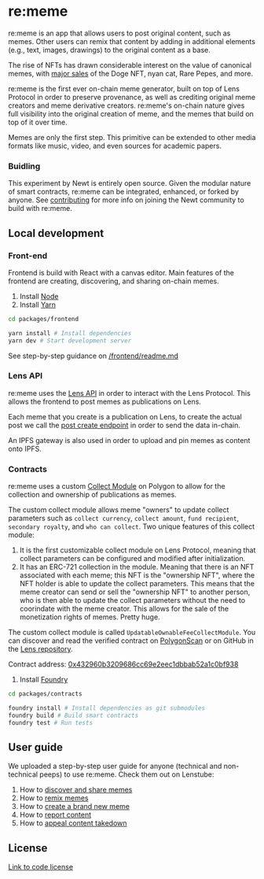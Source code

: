 # re:meme

re:meme is an app that allows users to post original content, such as memes. Other users can remix that content by adding in additional elements (e.g., text, images, drawings) to the original content as a base.

The rise of NFTs has drawn considerable interest on the value of canonical memes, with [major sales](https://mashable.com/article/classic-memes-sold-nft-prices) of the Doge NFT, nyan cat, Rare Pepes, and more.

re:meme is the first ever on-chain meme generator, built on top of Lens Protocol in order to preserve provenance, as well as crediting original meme creators and meme derivative creators. re:meme's on-chain nature gives full visibility into the original creation of meme, and the memes that build on top of it over time.

Memes are only the first step. This primitive can be extended to other media formats like music, video, and even sources for academic papers.

### Buidling

This experiment by Newt is entirely open source. Given the modular nature of smart contracts, re:meme can be integrated, enhanced, or forked by anyone. See [contributing](CONTRIBUTING.md) for more info on joining the Newt community to build with re:meme.


## Local development

### Front-end

Frontend is build with React with a canvas editor. Main features of the frontend are creating, discovering, and sharing on-chain memes.

1. Install [Node](https://nodejs.org/en/download/)
1. Install [Yarn](https://classic.yarnpkg.com/lang/en/docs/install/)

```bash
cd packages/frontend

yarn install # Install dependencies
yarn dev # Start development server
```

See step-by-step guidance on [/frontend/readme.md](/frontend/README.md)

### Lens API

re:meme uses the [Lens API](https://docs.lens.xyz/docs/introduction) in order to interact with the Lens Protocol. This allows the frontend to post memes as publications on Lens.

Each meme that you create is a publication on Lens, to create the actual post we call the [post create endpoint](https://docs.lens.xyz/docs/create-post-typed-data) in order to send the data in-chain.

An IPFS gateway is also used in order to upload and pin memes as content onto IPFS.

### Contracts

re:meme uses a custom [Collect Module](https://docs.lens.xyz/docs/icollectmodulesol) on Polygon to allow for the collection and ownership of publications as memes.

The custom collect module allows meme "owners" to update collect parameters such as `collect currency`, `collect amount`, `fund recipient`, `secondary royalty`, and `who can collect`. Two unique features of this collect module:
1. It is the first customizable collect module on Lens Protocol, meaning that collect parameters can be configured and modified after initialization.
1. It has an ERC-721 collection in the module. Meaning that there is an NFT associated with each meme; this NFT is the "ownership NFT", where the NFT holder is able to update the collect parameters. This means that the meme creator can send or sell the "ownership NFT" to another person, who is then able to update the collect parameters without the need to coorindate with the meme creator. This allows for the sale of the monetization rights of memes. Pretty huge.

The custom collect module is called `UpdatableOwnableFeeCollectModule`. You can discover and read the verified contract on [PolygonScan](https://polygonscan.com/address/0x432960b3209686cc69e2eec1dbbab52a1c0bf938) or on GitHub in the [Lens repository](https://github.com/lens-protocol/modules/blob/master/contracts/collect/UpdatableOwnableFeeCollectModule.sol).

Contract address: [0x432960b3209686cc69e2eec1dbbab52a1c0bf938](https://polygonscan.com/address/0x432960b3209686cc69e2eec1dbbab52a1c0bf938)

1. Install [Foundry](https://github.com/gakonst/foundry#installation)

```bash
cd packages/contracts

foundry install # Install dependencies as git submodules
foundry build # Build smart contracts
foundry test # Run tests
```

## User guide

We uploaded a step-by-step user guide for anyone (technical and non-technical peeps) to use re:meme. Check them out on Lenstube:

1. How to [discover and share memes](https://lenstube.xyz/watch/0xf803-0x02)
1. How to [remix memes](https://lenstube.xyz/watch/0xf803-0x03)
1. How to [create a brand new meme](https://lenstube.xyz/watch/0xf803-0x04)
1. How to [report content](https://lenstube.xyz/watch/0xf803-0x05)
1. How to [appeal content takedown](https://lenstube.xyz/watch/0xf803-0x06)


## License

[Link to code license](LICENSE.md)
